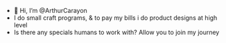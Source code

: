 - 👋 Hi, I’m @ArthurCarayon
- I do small craft programs, & to pay my bills i do product designs at high level
- Is there any specials humans to work with? Allow you to join my journey 

<!---
Pour n'être pas les esclaves martyrisés du Temps, enivrez-vous sans cesse. **Baudelaire**
--->

